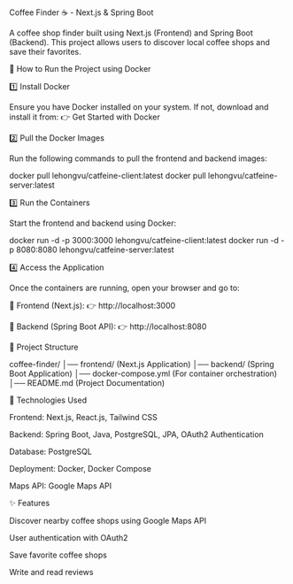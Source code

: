 Coffee Finder ☕ - Next.js & Spring Boot

A coffee shop finder built using Next.js (Frontend) and Spring Boot (Backend). This project allows users to discover local coffee shops and save their favorites.

🚀 How to Run the Project using Docker

1️⃣ Install Docker

Ensure you have Docker installed on your system. If not, download and install it from:
👉 Get Started with Docker

2️⃣ Pull the Docker Images

Run the following commands to pull the frontend and backend images:

docker pull lehongvu/catfeine-client:latest
docker pull lehongvu/catfeine-server:latest

3️⃣ Run the Containers

Start the frontend and backend using Docker:

docker run -d -p 3000:3000 lehongvu/catfeine-client:latest
docker run -d -p 8080:8080 lehongvu/catfeine-server:latest

4️⃣ Access the Application

Once the containers are running, open your browser and go to:

🔗 Frontend (Next.js): 👉 http://localhost:3000

🔗 Backend (Spring Boot API): 👉 http://localhost:8080

📂 Project Structure

coffee-finder/
│── frontend/ (Next.js Application)
│── backend/ (Spring Boot Application)
│── docker-compose.yml (For container orchestration)
│── README.md (Project Documentation)

🔧 Technologies Used

Frontend: Next.js, React.js, Tailwind CSS

Backend: Spring Boot, Java, PostgreSQL, JPA, OAuth2 Authentication

Database: PostgreSQL

Deployment: Docker, Docker Compose

Maps API: Google Maps API

✨ Features

Discover nearby coffee shops using Google Maps API

User authentication with OAuth2

Save favorite coffee shops

Write and read reviews
